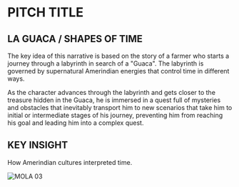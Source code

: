 # PITCH TITLE
## LA GUACA / SHAPES OF TIME 

The key idea of this narrative is based on the story of a farmer who starts a journey through a labyrinth in search of a "Guaca". The labyrinth is governed by supernatural Amerindian energies that control time in different ways.

As the character advances through the labyrinth and gets closer to the treasure hidden in the Guaca, he is immersed in a quest full of mysteries and obstacles that inevitably transport him to new scenarios that take him to initial or intermediate stages of his journey, preventing him from reaching his goal and leading him into a complex quest.

## KEY INSIGHT

How Amerindian cultures interpreted time.


![MOLA 03](https://user-images.githubusercontent.com/116269310/204804689-e2c777ed-72fc-4b19-b486-dc1429660df8.jpg)
